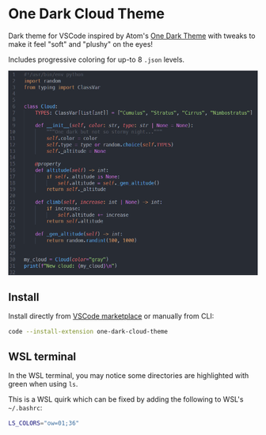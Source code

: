 # One Dark Cloud Theme

Dark theme for VSCode inspired by Atom's [One Dark Theme](https://github.com/atom/atom/tree/master/packages/one-dark-syntax) with tweaks to make it feel "soft" and "plushy" on the eyes!

Includes progressive coloring for up-to 8 `.json` levels.

![Preview](preview.png)

## Install

Install directly from [VSCode marketplace](https://marketplace.visualstudio.com/items?itemName=oleg-moroz.one-dark-cloud-theme) or manually from CLI:

```bash
code --install-extension one-dark-cloud-theme
```

## WSL terminal

In the WSL terminal, you may notice some directories are highlighted with green when using `ls`.

This is a WSL quirk which can be fixed by adding the following to WSL's `~/.bashrc`:

```bash
LS_COLORS="ow=01;36"
```
